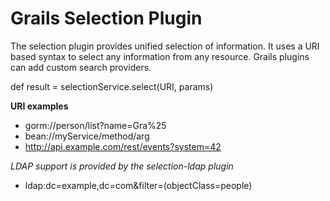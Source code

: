 # Grails Selection Plugin

The selection plugin provides unified selection of information.
It uses a URI based syntax to select any information from any resource.
Grails plugins can add custom search providers.

def result = selectionService.select(URI, params)

**URI examples**
- gorm://person/list?name=Gra%25
- bean://myService/method/arg
- http://api.example.com/rest/events?system=42

*LDAP support is provided by the selection-ldap plugin*
- ldap:dc=example,dc=com&filter=(objectClass=people)

